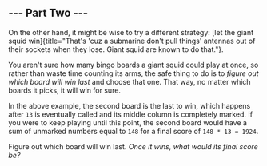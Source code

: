 --- Part Two ---
----------------

On the other hand, it might be wise to try a different strategy: [let
the giant squid
win]{title="That's 'cuz a submarine don't pull things' antennas out of their sockets when they lose. Giant squid are known to do that."}.

You aren't sure how many bingo boards a giant squid could play at once,
so rather than waste time counting its arms, the safe thing to do is to
*figure out which board will win last* and choose that one. That way, no
matter which boards it picks, it will win for sure.

In the above example, the second board is the last to win, which happens
after `13` is eventually called and its middle column is completely
marked. If you were to keep playing until this point, the second board
would have a sum of unmarked numbers equal to `148` for a final score of
`148 * 13 = 1924`.

Figure out which board will win last. *Once it wins, what would its
final score be?*
